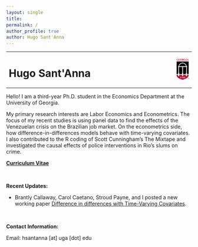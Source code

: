 ```yaml
---
layout: single
title: 
permalink: /
author_profile: true
author: Hugo Sant'Anna
---
```


<table style="width: 100%;">
  <tr>
	<td style="width: 90%; border-bottom:0px;"><h1>Hugo Sant'Anna</h1></td>
	<td style="width: 10%; border-bottom:0px;"><img src="assets/images/uga-logo.png"/></td>
  </tr>
</table>

Hello! I am a third-year Ph.D. student in the Economics Department at the University of Georgia.

My primary research interests are Labor Economics and Econometrics. The focus of my recent studies is using panel data to find the effects of the Venezuelan crisis on the Brazilian job market. On the econometrics side, how difference-in-differences models behave with time-varying covariates. I also contributed to the R coding of Scott Cunningham’s The Mixtape and investigated the causal effects of police interventions in Rio’s slums on crime.

**<a href="files/Sant_Anna_CV.pdf">Curriculum Vitae</a>**

<br>

**Recent Updates:**

* Brantly Callaway, Carol Caetano, Stroud Payne, and I posted a new working paper [Difference in differences with Time-Varying Covariates](https://arxiv.org/abs/2202.02903). 

<br>

**Contact Information:**

Email: hsantanna [at] uga [dot] edu
